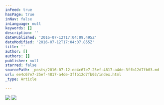 ```yaml
---
inFeed: true
hasPage: true
inNav: false
inLanguage: null
keywords: []
description: ''
datePublished: '2016-07-12T17:04:09.495Z'
dateModified: '2016-07-12T17:04:07.855Z'
title: ''
author: []
authors: []
publisher: null
starred: false
sourcePath: _posts/2016-07-12-ee4c67e7-25ef-4817-a4de-3ffb12d7fb03.md
url: ee4c67e7-25ef-4817-a4de-3ffb12d7fb03/index.html
_type: Article

---
```

![](https://the-grid-user-content.s3-us-west-2.amazonaws.com/3f45cce3-6bbf-4582-bd8b-b6265b5782f0.jpg)
![](https://the-grid-user-content.s3-us-west-2.amazonaws.com/960abad6-50b7-47c0-be5e-f21f5e674510.jpg)